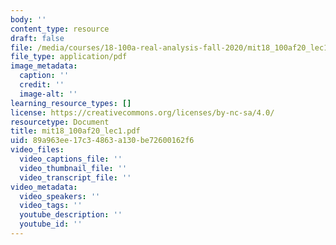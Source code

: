 ```yaml
---
body: ''
content_type: resource
draft: false
file: /media/courses/18-100a-real-analysis-fall-2020/mit18_100af20_lec110.pdf
file_type: application/pdf
image_metadata:
  caption: ''
  credit: ''
  image-alt: ''
learning_resource_types: []
license: https://creativecommons.org/licenses/by-nc-sa/4.0/
resourcetype: Document
title: mit18_100af20_lec1.pdf
uid: 89a963ee-17c3-4863-a130-be72600162f6
video_files:
  video_captions_file: ''
  video_thumbnail_file: ''
  video_transcript_file: ''
video_metadata:
  video_speakers: ''
  video_tags: ''
  youtube_description: ''
  youtube_id: ''
---
```

